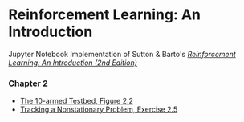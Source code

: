 # Reinforcement Learning: An Introduction

 Jupyter Notebook Implementation of Sutton & Barto's [*Reinforcement Learning: An Introduction (2nd Edition)*](http://incompleteideas.net/book/the-book-2nd.html)

### Chapter 2
* [The 10-armed Testbed, Figure 2.2](chapter02/testbed.ipynb)
* [Tracking a Nonstationary Problem, Exercise 2.5](chapter02/softmax.ipynb)
